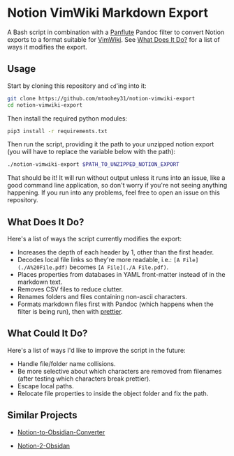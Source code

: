 # Notion VimWiki Markdown Export

A Bash script in combination with a [Panflute](https://github.com/sergiocorreia/panflute/) Pandoc filter to convert Notion exports to a format suitable for [VimWiki](https://github.com/vimwiki/vimwiki/). See [What Does It Do?](#what-does-it-do) for a list of ways it modifies the export.

## Usage

Start by cloning this repository and `cd`'ing into it:

```bash
git clone https://github.com/mtoohey31/notion-vimwiki-export
cd notion-vimwiki-export
```

Then install the required python modules:

```bash
pip3 install -r requirements.txt
```

Then run the script, providing it the path to your unzipped notion export (you will have to replace the variable below with the path):

```bash
./notion-vimwiki-export $PATH_TO_UNZIPPED_NOTION_EXPORT
```

That should be it! It will run without output unless it runs into an issue, like a good command line application, so don't worry if you're not seeing anything happening. If you run into any problems, feel free to open an issue on this repository.

## What Does It Do?

Here's a list of ways the script currently modifies the export:

- Increases the depth of each header by 1, other than the first header.
- Decodes local file links so they're more readable, i.e.: `[A File](./A%20File.pdf)` becomes `[A File](./A File.pdf)`.
- Places properties from databases in YAML front-matter instead of in the markdown text.
- Removes CSV files to reduce clutter.
- Renames folders and files containing non-ascii characters.
- Formats markdown files first with Pandoc (which happens when the filter is being run), then with [prettier](https://prettier.io/).

## What Could It Do?

Here's a list of ways I'd like to improve the script in the future:

- Handle file/folder name collisions.
- Be more selective about which characters are removed from filenames (after testing which characters break prettier).
- Escape local paths.
- Relocate file properties to inside the object folder and fix the path.

## Similar Projects

- [Notion-to-Obsidian-Converter](https://github.com/connertennery/Notion-to-Obsidian-Converter)

- [Notion-2-Obsidan](https://github.com/visualcurrent/Notion-2-Obsidan)
